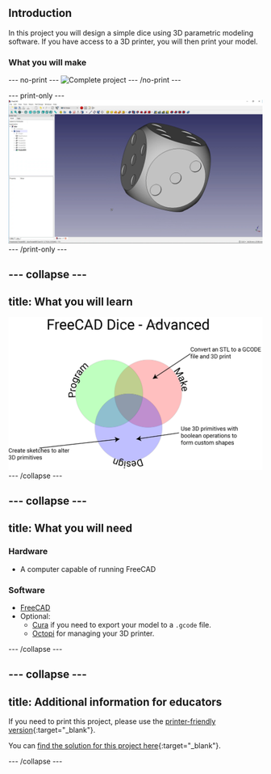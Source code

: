 ## Introduction

In this project you will design a simple dice using 3D parametric modeling software. If you have access to a 3D printer, you will then print your model.

### What you will make

--- no-print ---
![Complete project](images/finished_dice.gif)
--- /no-print ---

--- print-only ---
![Complete project](images/finished_dice.png)
--- /print-only ---

--- collapse ---
---
title: What you will learn
---
![dmc](images/freecad-dice-dmc.png)
--- /collapse ---

--- collapse ---
---
title: What you will need
---
### Hardware

+ A computer capable of running FreeCAD

### Software

+ [FreeCAD](https://www.freecadweb.org/)
+ Optional:
    + [Cura](https://ultimaker.com/en/resources/51943-installation-ultimaker-cura) if you need to export your model to a `.gcode` file.
    + [Octopi](https://octoprint.org/download/) for managing your 3D printer.

--- /collapse ---



--- collapse ---
---
title: Additional information for educators
---

If you need to print this project, please use the [printer-friendly version](https://projects.raspberrypi.org/en/projects/project-name/print){:target="_blank"}.

You can [find the solution for this project here](http://rpf.io/p/en/getting-started-freecad-get){:target="_blank"}.

--- /collapse ---
